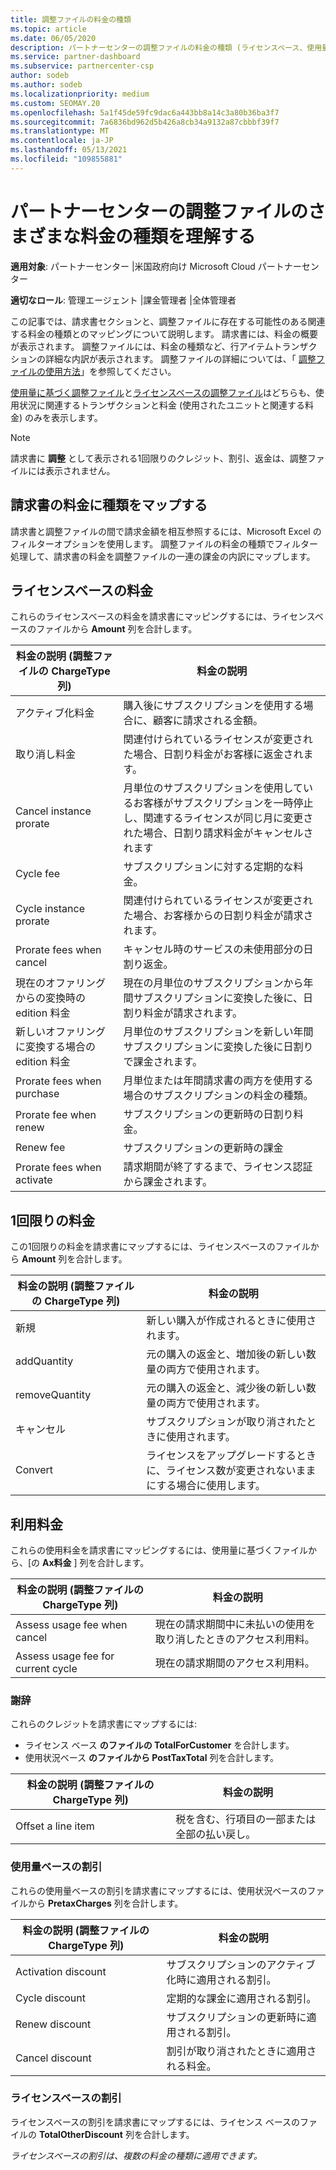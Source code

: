 ```yaml
---
title: 調整ファイルの料金の種類
ms.topic: article
ms.date: 06/05/2020
description: パートナーセンターの調整ファイルの料金の種類 (ライセンスベース、使用量ベース、1回限り)、クレジット、割引をご確認ください。
ms.service: partner-dashboard
ms.subservice: partnercenter-csp
author: sodeb
ms.author: sodeb
ms.localizationpriority: medium
ms.custom: SEOMAY.20
ms.openlocfilehash: 5a1f45de59fc9dac6a443bb8a14c3a80b36ba3f7
ms.sourcegitcommit: 7a6836bd962d5b426a8cb34a9132a87cbbbf39f7
ms.translationtype: MT
ms.contentlocale: ja-JP
ms.lasthandoff: 05/13/2021
ms.locfileid: "109855881"
---
```

# <a name="understand-the-different-charge-types-in-partner-center-reconciliation-files"></a>パートナーセンターの調整ファイルのさまざまな料金の種類を理解する

**適用対象**: パートナーセンター |米国政府向け Microsoft Cloud パートナーセンター

**適切なロール**: 管理エージェント |課金管理者 |全体管理者

この記事では、請求書セクションと、調整ファイルに存在する可能性のある関連する料金の種類とのマッピングについて説明します。 請求書には、料金の概要が表示されます。 調整ファイルには、料金の種類など、行アイテムトランザクションの詳細な内訳が表示されます。 調整ファイルの詳細については、「 [調整ファイルの使用方法](use-the-reconciliation-files.md)」を参照してください。

[使用量に基づく調整ファイル](usage-based-recon-files.md)と[ライセンスベースの調整ファイル](license-based-recon-files.md)はどちらも、使用状況に関連するトランザクションと料金 (使用されたユニットと関連する料金) のみを表示します。

> [!NOTE]
> 請求書に **調整** として表示される1回限りのクレジット、割引、返金は、調整ファイルには表示されません。

## <a name="map-charge-types-to-invoice-charges"></a>請求書の料金に種類をマップする

請求書と調整ファイルの間で請求金額を相互参照するには、Microsoft Excel のフィルターオプションを使用します。 調整ファイルの料金の種類でフィルター処理して、請求書の料金を調整ファイルの一連の課金の内訳にマップします。

## <a name="license-based-charges"></a>ライセンスベースの料金

これらのライセンスベースの料金を請求書にマッピングするには、ライセンスベースのファイルから **Amount** 列を合計します。

| 料金の説明 (調整ファイルの ChargeType 列) | 料金の説明 |
| ------------------------------------------------------------- | ------------------ |
| アクティブ化料金 | 購入後にサブスクリプションを使用する場合に、顧客に請求される金額。 |
| 取り消し料金 | 関連付けられているライセンスが変更された場合、日割り料金がお客様に返金されます。 |
| Cancel instance prorate | 月単位のサブスクリプションを使用しているお客様がサブスクリプションを一時停止し、関連するライセンスが同じ月に変更された場合、日割り請求料金がキャンセルされます |
| Cycle fee | サブスクリプションに対する定期的な料金。 |
| Cycle instance prorate | 関連付けられているライセンスが変更された場合、お客様からの日割り料金が請求されます。 |
| Prorate fees when cancel | キャンセル時のサービスの未使用部分の日割り返金。 |
| 現在のオファリングからの変換時の edition 料金 | 現在の月単位のサブスクリプションから年間サブスクリプションに変換した後に、日割り料金が請求されます。 |
| 新しいオファリングに変換する場合の edition 料金 | 月単位のサブスクリプションを新しい年間サブスクリプションに変換した後に日割りで課金されます。 |
| Prorate fees when purchase | 月単位または年間請求書の両方を使用する場合のサブスクリプションの料金の種類。 |
| Prorate fee when renew | サブスクリプションの更新時の日割り料金。 |
| Renew fee | サブスクリプションの更新時の課金 |
| Prorate fees when activate | 請求期間が終了するまで、ライセンス認証から課金されます。 |

## <a name="one-time-charges"></a>1回限りの料金

この1回限りの料金を請求書にマップするには、ライセンスベースのファイルから **Amount** 列を合計します。

| 料金の説明 (調整ファイルの ChargeType 列) | 料金の説明 |
| ------------------------------------------------------------- | ------------------ |
| 新規 | 新しい購入が作成されるときに使用されます。 |
| addQuantity | 元の購入の返金と、増加後の新しい数量の両方で使用されます。 |
| removeQuantity | 元の購入の返金と、減少後の新しい数量の両方で使用されます。 |
| キャンセル | サブスクリプションが取り消されたときに使用されます。 |
| Convert | ライセンスをアップグレードするときに、ライセンス数が変更されないままにする場合に使用します。 |

## <a name="usage-charges"></a>利用料金

これらの使用料金を請求書にマッピングするには、使用量に基づくファイルから、[の **Ax料金** ] 列を合計します。

| 料金の説明 (調整ファイルの ChargeType 列) | 料金の説明 |
| ------------------------------------------------------------- | ------------------ |
| Assess usage fee when cancel | 現在の請求期間中に未払いの使用を取り消したときのアクセス利用料。 |
| Assess usage fee for current cycle | 現在の請求期間のアクセス利用料。 |

### <a name="credits"></a>謝辞

これらのクレジットを請求書にマップするには:

- ライセンス ベース **のファイルの TotalForCustomer** を合計します。
- 使用状況ベース **のファイルから PostTaxTotal** 列を合計します。

| 料金の説明 (調整ファイルの ChargeType 列) | 料金の説明 |
| ------------------------------------------------------------- | ------------------ |
| Offset a line item | 税を含む、行項目の一部または全部の払い戻し。 |

### <a name="usage-based-discounts"></a>使用量ベースの割引

これらの使用量ベースの割引を請求書にマップするには、使用状況ベースのファイルから **PretaxCharges** 列を合計します。

| 料金の説明 (調整ファイルの ChargeType 列) | 料金の説明 |
| ------------------------------------------------------------- | ------------------ |
| Activation discount | サブスクリプションのアクティブ化時に適用される割引。 |
| Cycle discount | 定期的な課金に適用される割引。 |
| Renew discount | サブスクリプションの更新時に適用される割引。 |
| Cancel discount | 割引が取り消されたときに適用される料金。 |

### <a name="license-based-discounts"></a>ライセンスベースの割引

ライセンスベースの割引を請求書にマップするには、ライセンス ベースのファイルの **TotalOtherDiscount** 列を合計します。

*ライセンスベースの割引は、複数の料金の種類に適用できます。*
